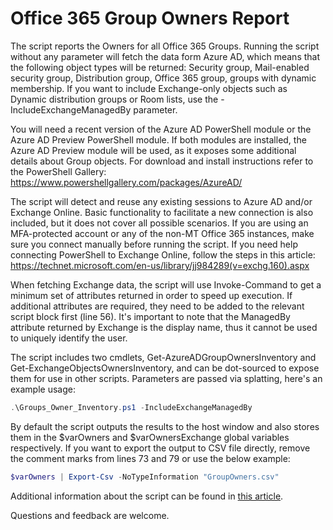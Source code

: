 # Office 365 Group Owners Report

The script reports the Owners for all Office 365 Groups. Running the script without any parameter will fetch the data form Azure AD, which means that the following object types will be returned: Security group, Mail-enabled security group, Distribution group, Office 365 group, groups with dynamic membership. If you want to include Exchange-only objects such as Dynamic distribution groups or Room lists, use the -IncludeExchangeManagedBy parameter.
 
You will need a recent version of the Azure AD PowerShell module or the Azure AD Preview PowerShell module. If both modules are installed, the Azure AD Preview module will be used, as it exposes some additional details about Group objects. For download and install instructions refer to the PowerShell Gallery: https://www.powershellgallery.com/packages/AzureAD/
 
The script will detect and reuse any existing sessions to Azure AD and/or Exchange Online. Basic functionality to facilitate   a new connection is also included, but it does not cover all possible scenarios. If you are using an MFA-protected account or any of the non-MT Office 365 instances, make sure you connect manually before running the script. If you need help connecting PowerShell to Exchange Online, follow the steps in this article: https://technet.microsoft.com/en-us/library/jj984289(v=exchg.160).aspx
 
When fetching Exchange data, the script will use Invoke-Command to get a minimum set of attributes returned in order to speed up execution. If additional attributes are required, they need to be added to the relevant script block first (line 56). It's important to note that the ManagedBy attribute returned by Exchange is the display name, thus it cannot be used to uniquely identify the user.  
 
The script includes two cmdlets, Get-AzureADGroupOwnersInventory and Get-ExchangeObjectsOwnersInventory, and can be dot-sourced to expose them for use in other scripts. Parameters are passed via splatting, here's an example usage:
```PowerShell
.\Groups_Owner_Inventory.ps1 -IncludeExchangeManagedBy
```
By default the script outputs the results to the host window and also stores them in the $varOwners and $varOwnersExchange global variables respectively. If you want to export the output to CSV file directly, remove the comment marks from lines 73 and 79 or use the below example:
```PowerShell
$varOwners | Export-Csv -NoTypeInformation "GroupOwners.csv"
```
Additional information about the script can be found in [this article](https://www.michev.info/blog/post/3371/office-365-group-owners-report). 

Questions and feedback are welcome.
